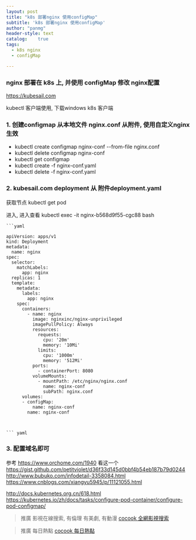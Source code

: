 ```yaml
---
layout: post
title: "k8s 部署nginx 使用configMap"
subtitle: 'k8s 部署nginx 使用configMap'
author: "panmg"
header-style: text
catalog:    true
tags:
  - k8s nginx
  - configMap

---
```


### nginx 部署在 k8s 上, 并使用 configMap 修改 nginx配置
https://kubesail.com

kubectl 客户端使用, 下载windows k8s 客户端

### 1. 创建configmap 从本地文件 nginx.conf 从附件, 使用自定义nginx 生效

* kubectl create configmap nginx-conf --from-file nginx.conf
* kubectl delete configmap nginx-conf
* kubectl get configmap
* kubectl create -f nginx-conf.yaml
* kubectl delete -f nginx-conf.yaml

### 2. kubesail.com deployment 从 附件deployment.yaml

获取节点 kubectl get pod

进入, 进入查看  kubectl exec -it nginx-b568d9f55-cgc88 bash

	```yaml
	   
	apiVersion: apps/v1
	kind: Deployment
	metadata:
	  name: nginx
	spec:
	  selector:
	    matchLabels:
	      app: nginx
	  replicas: 1
	  template:
	    metadata:
	      labels:
	        app: nginx
	    spec:
	      containers:
	        - name: nginx
	          image: nginxinc/nginx-unprivileged
	          imagePullPolicy: Always
	          resources:
	            requests:
	              cpu: '20m'
	              memory: '10Mi'
	            limits:
	              cpu: '1000m'
	              memory: '512Mi'
	          ports:
	            - containerPort: 8080
	          volumeMounts:
	            - mountPath: /etc/nginx/nginx.conf
	              name: nginx-conf
	              subPath: nginx.conf
	      volumes:
	      - configMap:
	          name: nginx-conf
	        name: nginx-conf
	   
	
	
	``` yaml


### 3. 配置域名即可


参考 
https://www.orchome.com/1940  看这一个
https://gist.github.com/petitviolet/d36f33d145d0bbf4b54eb187b79d0244
http://www.bubuko.com/infodetail-3358084.html
https://www.cnblogs.com/xiangyu5945/p/11121055.html

http://docs.kubernetes.org.cn/618.html
https://kubernetes.io/zh/docs/tasks/configure-pod-container/configure-pod-configmap/

>推廣 影視在線搜索, 有倫理 有美劇, 有動漫   [cocook 全網影視搜索](https://search.cocook.cn/)

>推廣 每日熱點   [cocook 每日熱點](https://blog.cocook.cn/)

